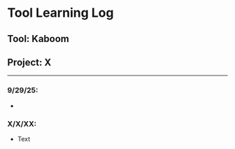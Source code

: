 # Tool Learning Log

## Tool: **Kaboom**

## Project: **X**

---

### 9/29/25:
* 

### X/X/XX:
* Text


<!-- 
* Links you used today (websites, videos, etc)
* Things you tried, progress you made, etc
* Challenges, a-ha moments, etc
* Questions you still have
* What you're going to try next
-->
